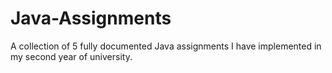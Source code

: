 # Java-Assignments
A collection of 5 fully documented Java assignments I have implemented in my second year of university.
